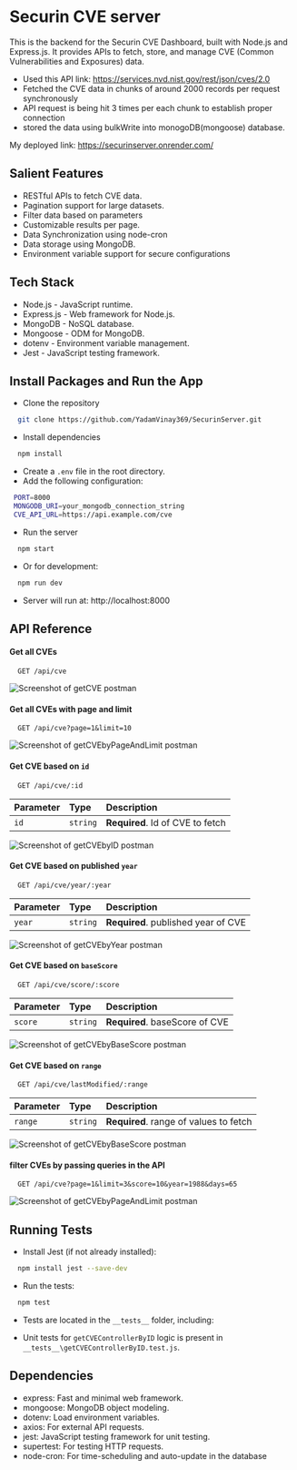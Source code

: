 # Securin CVE server

This is the backend for the Securin CVE Dashboard, built with Node.js and Express.js. It provides APIs to fetch, store, and manage CVE (Common Vulnerabilities and Exposures) data.

- Used this API link: https://services.nvd.nist.gov/rest/json/cves/2.0
- Fetched the CVE data in chunks of around 2000 records per request synchronously
- API request is being hit 3 times per each chunk to establish proper connection
- stored the data using bulkWrite into monogoDB(mongoose) database.

My deployed link: https://securinserver.onrender.com/

## Salient Features

- RESTful APIs to fetch CVE data.
- Pagination support for large datasets.
- Filter data based on parameters
- Customizable results per page.
- Data Synchronization using node-cron
- Data storage using MongoDB.
- Environment variable support for secure configurations

## Tech Stack

- Node.js - JavaScript runtime.
- Express.js - Web framework for Node.js.
- MongoDB - NoSQL database.
- Mongoose - ODM for MongoDB.
- dotenv - Environment variable management.
- Jest - JavaScript testing framework.

## Install Packages and Run the App

- Clone the repository

```bash
  git clone https://github.com/YadamVinay369/SecurinServer.git
```

- Install dependencies

```bash
  npm install
```

- Create a `.env` file in the root directory.
- Add the following configuration:

```bash
 PORT=8000
 MONGODB_URI=your_mongodb_connection_string
 CVE_API_URL=https://api.example.com/cve
```

- Run the server

```bash
  npm start
```

- Or for development:

```bash
  npm run dev
```

- Server will run at: http://localhost:8000

## API Reference

#### Get all CVEs

```http
  GET /api/cve
```

![Screenshot of getCVE postman ](./screenshots/getCVE.png)

#### Get all CVEs with page and limit

```http
  GET /api/cve?page=1&limit=10
```

![Screenshot of getCVEbyPageAndLimit postman ](./screenshots/getCVEbyPageAndLimit.png)

#### Get CVE based on `id`

```http
  GET /api/cve/:id
```

| Parameter | Type     | Description                      |
| :-------- | :------- | :------------------------------- |
| `id`      | `string` | **Required**. Id of CVE to fetch |

![Screenshot of getCVEbyID postman ](./screenshots/getCVEbyID.png)

#### Get CVE based on published `year`

```http
  GET /api/cve/year/:year
```

| Parameter | Type     | Description                         |
| :-------- | :------- | :---------------------------------- |
| `year`    | `string` | **Required**. published year of CVE |

![Screenshot of getCVEbyYear postman ](./screenshots/getCVEbyYear.png)

#### Get CVE based on `baseScore`

```http
  GET /api/cve/score/:score
```

| Parameter | Type     | Description                    |
| :-------- | :------- | :----------------------------- |
| `score`   | `string` | **Required**. baseScore of CVE |

![Screenshot of getCVEbyBaseScore postman ](./screenshots/getCVEbyBaseScore.png)

#### Get CVE based on `range`

```http
  GET /api/cve/lastModified/:range
```

| Parameter | Type     | Description                            |
| :-------- | :------- | :------------------------------------- |
| `range`   | `string` | **Required**. range of values to fetch |

![Screenshot of getCVEbyBaseScore postman ](./screenshots/getCVEbyRange.png)

#### filter CVEs by passing queries in the API

```http
  GET /api/cve?page=1&limit=3&score=10&year=1988&days=65
```

![Screenshot of getCVEbyPageAndLimit postman ](./screenshots/filterCVE.png)

## Running Tests

- Install Jest (if not already installed):

```bash
  npm install jest --save-dev
```

- Run the tests:

```bash
  npm test
```

- Tests are located in the `__tests__` folder, including:

- Unit tests for `getCVEControllerByID` logic is present in `__tests__\getCVEControllerByID.test.js`.

## Dependencies

- express: Fast and minimal web framework.
- mongoose: MongoDB object modeling.
- dotenv: Load environment variables.
- axios: For external API requests.
- jest: JavaScript testing framework for unit testing.
- supertest: For testing HTTP requests.
- node-cron: For time-scheduling and auto-update in the database
